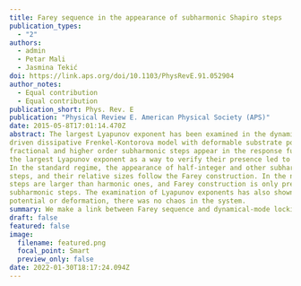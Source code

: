 ```yaml
---
title: Farey sequence in the appearance of subharmonic Shapiro steps
publication_types:
  - "2"
authors:
  - admin
  - Petar Mali
  - Jasmina Tekić
doi: https://link.aps.org/doi/10.1103/PhysRevE.91.052904
author_notes:
  - Equal contribution
  - Equal contribution
publication_short: Phys. Rev. E
publication: "Physical Review E. American Physical Society (APS)"
date: 2015-05-8T17:01:14.470Z
abstract: The largest Lyapunov exponent has been examined in the dynamical-mode locking phenomena of the ac+dc
driven dissipative Frenkel-Kontorova model with deformable substrate potential. Due to deformation, large
fractional and higher order subharmonic steps appear in the response function of the system. Computation of
the largest Lyapunov exponent as a way to verify their presence led to the observation of the Farey sequence.
In the standard regime, the appearance of half-integer and other subharmonic steps between the large harmonic
steps, and their relative sizes follow the Farey construction. In the nonstandard regime, however, the half-integer
steps are larger than harmonic ones, and Farey construction is only present in the appearance of higher order
subharmonic steps. The examination of Lyapunov exponents has also shown that regardless of the substrate
potential or deformation, there was no chaos in the system.
summary: We make a link between Farey sequence and dynamical-mode locking in the dissipatively driven Frenkel-Kontorova model. 
draft: false
featured: false
image:
  filename: featured.png
  focal_point: Smart
  preview_only: false
date: 2022-01-30T18:17:24.094Z
---
```

